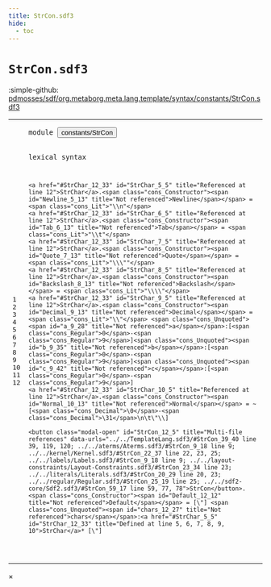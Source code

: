 ```yaml
---
title: StrCon.sdf3
hide:
  - toc
---
```


# `StrCon.sdf3`

:simple-github: [pdmosses/sdf/org.metaborg.meta.lang.template/syntax/constants/StrCon.sdf3]

[pdmosses/sdf/org.metaborg.meta.lang.template/syntax/constants/StrCon.sdf3]: https://github.com/pdmosses/sdf/blob/master/org.metaborg.meta.lang.template/syntax/constants/StrCon.sdf3 "The source file on GitHub"

<div class="sdf3"><table class="highlighttable"><tbody><tr><td class="linenos"><div class="linenodiv"><pre><span></span>1
2
3
4
5
6
7
8
9
10
11
12
</pre></div></td>
<td class="code"><pre><code><span class="keyword">module</span> <button class="modal-open" id="constants/StrCon_1_8" title="Multi-file references" data-urls="../../TemplateLang.sdf3/#constants/StrCon_4_3 line 4; ../../aterms/Aterms.sdf3/#constants/StrCon_5_3 line 5; ../../kernel/Kernel.sdf3/#constants/StrCon_6_9 line 6; ../../labels/Labels.sdf3/#constants/StrCon_4_9 line 4; ../../layout-constraints/Layout-Constraints.sdf3/#constants/StrCon_6_3 line 6; ../../literals/Literals.sdf3/#constants/StrCon_4_2 line 4; ../../regular/Regular.sdf3/#constants/StrCon_3_56 line 3; ../../restrictions/Restrictions.sdf3/#constants/StrCon_6_3 line 6; ../../sdf2-core/Sdf2.sdf3/#constants/StrCon_6_3 line 6">constants/StrCon</button>

<span class="keyword">lexical syntax</span>
    
    <a href="#StrChar_12_33" id="StrChar_5_5" title="Referenced at line 12">StrChar</a>.<span class="cons_Constructor"><span id="Newline_5_13" title="Not referenced">Newline</span></span> = <span class="cons_Lit">"\\n"</span>       
    <a href="#StrChar_12_33" id="StrChar_6_5" title="Referenced at line 12">StrChar</a>.<span class="cons_Constructor"><span id="Tab_6_13" title="Not referenced">Tab</span></span> = <span class="cons_Lit">"\\t"</span>                
    <a href="#StrChar_12_33" id="StrChar_7_5" title="Referenced at line 12">StrChar</a>.<span class="cons_Constructor"><span id="Quote_7_13" title="Not referenced">Quote</span></span> = <span class="cons_Lit">"\\\""</span>                     
    <a href="#StrChar_12_33" id="StrChar_8_5" title="Referenced at line 12">StrChar</a>.<span class="cons_Constructor"><span id="Backslash_8_13" title="Not referenced">Backslash</span></span> = <span class="cons_Lit">"\\\\"</span>                    
    <a href="#StrChar_12_33" id="StrChar_9_5" title="Referenced at line 12">StrChar</a>.<span class="cons_Constructor"><span id="Decimal_9_13" title="Not referenced">Decimal</span></span> = <span class="cons_Lit">"\\"</span> <span class="cons_Unquoted"><span id="a_9_28" title="Not referenced">a</span></span>:[<span class="cons_Regular">0</span>-<span class="cons_Regular">9</span>]<span class="cons_Unquoted"><span id="b_9_35" title="Not referenced">b</span></span>:[<span class="cons_Regular">0</span>-<span class="cons_Regular">9</span>]<span class="cons_Unquoted"><span id="c_9_42" title="Not referenced">c</span></span>:[<span class="cons_Regular">0</span>-<span class="cons_Regular">9</span>] 
    <a href="#StrChar_12_33" id="StrChar_10_5" title="Referenced at line 12">StrChar</a>.<span class="cons_Constructor"><span id="Normal_10_13" title="Not referenced">Normal</span></span> = ~[<span class="cons_Decimal">\0</span>-<span class="cons_Decimal">\31</span>\n\t\"\\]          

    <button class="modal-open" id="StrCon_12_5" title="Multi-file references" data-urls="../../TemplateLang.sdf3/#StrCon_39_40 line 39, 119, 120; ../../aterms/Aterms.sdf3/#StrCon_9_18 line 9; ../../kernel/Kernel.sdf3/#StrCon_22_37 line 22, 23, 25; ../../labels/Labels.sdf3/#StrCon_9_18 line 9; ../../layout-constraints/Layout-Constraints.sdf3/#StrCon_23_34 line 23; ../../literals/Literals.sdf3/#StrCon_20_29 line 20, 23; ../../regular/Regular.sdf3/#StrCon_25_19 line 25; ../../sdf2-core/Sdf2.sdf3/#StrCon_59_17 line 59, 77, 78">StrCon</button>.<span class="cons_Constructor"><span id="Default_12_12" title="Not referenced">Default</span></span> = [\"] <span class="cons_Unquoted"><span id="chars_12_27" title="Not referenced">chars</span></span>:<a href="#StrChar_5_5" id="StrChar_12_33" title="Defined at line 5, 6, 7, 8, 9, 10">StrChar</a>* [\"]   
</code></pre></td></tr></tbody></table></div>

<div id="modal">
  <div id="modal-content">
    <span id="modal-close">&times;</span>
    <h2 id="modal-h2"></h2>
    <p  id="modal-p"></p>
    <ul id="modal-ul"></ul>
  </div>
</div>
